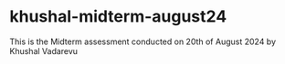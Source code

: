 # khushal-midterm-august24
This is the Midterm assessment conducted on 20th of August 2024 by Khushal Vadarevu

